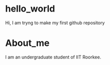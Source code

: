 # hello_world
Hi, I am tryng to make my first github repository
# About_me
I am an undergraduate student of IIT Roorkee.
